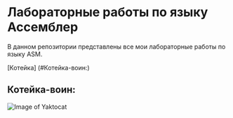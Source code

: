 # Лабораторные работы по языку Ассемблер
В данном репозитории представлены все мои лабораторные работы по языку ASM.

[Котейка] (#Котейка-воин:)

## Котейка-воин:
![Image of Yaktocat](https://octodex.github.com/images/yaktocat.png)
